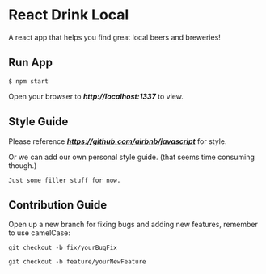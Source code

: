 # React Drink Local

A react app that helps you find great local beers and breweries!



## Run App
```
$ npm start
```

Open your browser to ***http://localhost:1337*** to view.  

## Style Guide
Please reference ***https://github.com/airbnb/javascript*** for style.

Or we can add our own personal style guide. (that seems time consuming though.)
```
Just some filler stuff for now.
```

## Contribution Guide

Open up a new branch for fixing bugs and adding new features, remember to use camelCase:

```
git checkout -b fix/yourBugFix
```

```
git checkout -b feature/yourNewFeature
```
